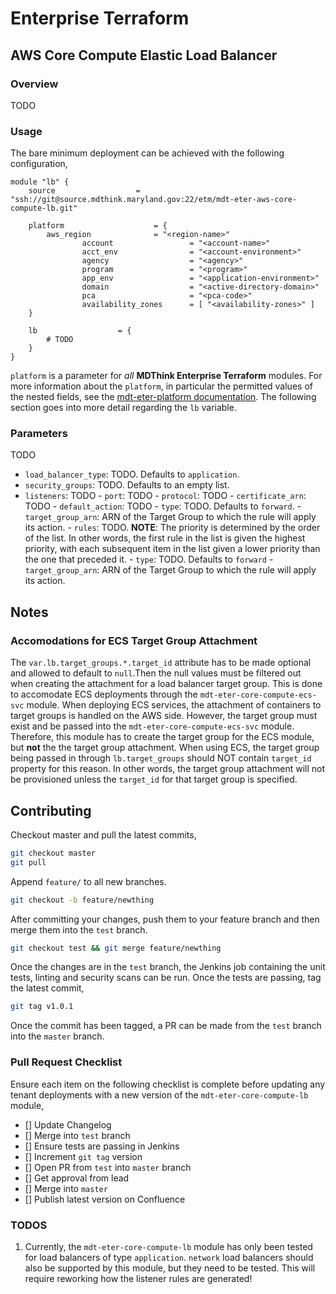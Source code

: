 # Enterprise Terraform 
## AWS Core Compute Elastic Load Balancer
### Overview

TODO

### Usage

The bare minimum deployment can be achieved with the following configuration,

```
module "lb" {
	source          		= "ssh://git@source.mdthink.maryland.gov:22/etm/mdt-eter-aws-core-compute-lb.git"
	
	platform	                = {
		aws_region              = "<region-name>"
                account                 = "<account-name>"
                acct_env                = "<account-environment>"
                agency                  = "<agency>"
                program                 = "<program>"
                app_env                 = "<application-environment>"
                domain                  = "<active-directory-domain>"
                pca                     = "<pca-code>"
                availability_zones      = [ "<availability-zones>" ]
	}

	lb			        = {
        # TODO
	}
}
```

`platform` is a parameter for *all* **MDThink Enterprise Terraform** modules. For more information about the `platform`, in particular the permitted values of the nested fields, see the [mdt-eter-platform documentation](https://source.mdthink.maryland.gov/projects/etm/repos/mdt-eter-platform/browse). The following section goes into more detail regarding the `lb` variable.

### Parameters

TODO

- `load_balancer_type`: TODO. Defaults to `application`.
- `security_groups`: TODO. Defaults to an empty list.
- `listeners`: TODO
        - `port`: TODO
        - `protocol`: TODO
        - `certificate_arn`: TODO
        - `default_action`: TODO
                - `type`: TODO. Defaults to `forward`.
                - `target_group_arn`: ARN of the Target Group to which the rule will apply its action.
        - `rules`: TODO. **NOTE**: The priority is determined by the order of the list. In other words, the first rule in the list is given the highest priority, with each subsequent item in the list given a lower priority than the one that preceded it. 
                - `type`: TODO. Defaults to `forward`
                - `target_group_arn`: ARN of the Target Group to which the rule will apply its action.

## Notes

### Accomodations for ECS Target Group Attachment

The `var.lb.target_groups.*.target_id` attribute has to be made optional and allowed to default to `null`.Then the null values must be filtered out when creating the attachment for a load balancer target group. This is done to accomodate ECS deployments through the `mdt-eter-core-compute-ecs-svc` module. When deploying ECS services, the attachment of containers to target groups is handled on the AWS side. However, the target group must exist and be passed into the `mdt-eter-core-compute-ecs-svc` module. Therefore, this module has to create the target group for the ECS module, but **not** the the target group attachment. When using ECS, the target group being passed in through `lb.target_groups` should NOT contain `target_id` property for this reason. In other words, the target group attachment will not be provisioned unless the `target_id` for that target group is specified.

## Contributing

Checkout master and pull the latest commits,

```bash
git checkout master
git pull
```

Append ``feature/`` to all new branches.

```bash
git checkout -b feature/newthing
```

After committing your changes, push them to your feature branch and then merge them into the `test` branch. 

```bash
git checkout test && git merge feature/newthing
```

Once the changes are in the `test` branch, the Jenkins job containing the unit tests, linting and security scans can be run. Once the tests are passing, tag the latest commit,

```bash
git tag v1.0.1
```

Once the commit has been tagged, a PR can be made from the `test` branch into the `master` branch.

### Pull Request Checklist

Ensure each item on the following checklist is complete before updating any tenant deployments with a new version of the ``mdt-eter-core-compute-lb`` module,

- [] Update Changelog
- [] Merge into `test` branch
- [] Ensure tests are passing in Jenkins
- [] Increment `git tag` version
- [] Open PR from `test` into `master` branch
- [] Get approval from lead
- [] Merge into `master`
- [] Publish latest version on Confluence

### TODOS

1. Currently, the `mdt-eter-core-compute-lb` module has only been tested for load balancers of type `application`. `network` load balancers should also be supported by this module, but they need to be tested. This will require reworking how the listener rules are generated!